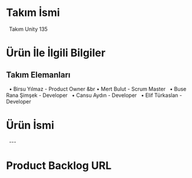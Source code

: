 <h1> Takım İsmi </h1>  &nbsp;
Takım Unity 135 &nbsp;

<h1> Ürün İle İlgili Bilgiler </h1>
<h2> Takım Elemanları </h2>  &nbsp;
    • Birsu Yılmaz	         - Product Owner &br
	• Mert Bulut  	         - Scrum Master &nbsp;
	• Buse Rana Şimşek	 - Developer &nbsp;
	• Cansu Aydın     	 - Developer &nbsp;
	• Elif Türkaslan  	 - Developer &nbsp;
<h1> Ürün İsmi </h1> &nbsp;
---
<h1> Product Backlog URL </h1>  &nbsp;


